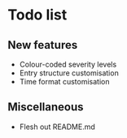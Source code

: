 # Todo list

## New features
- Colour-coded severity levels
- Entry structure customisation
- Time format customisation

## Miscellaneous
- Flesh out README.md